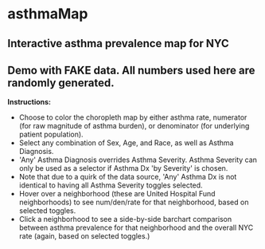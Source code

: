# asthmaMap
## Interactive asthma prevalence map for NYC <br/>
## Demo with FAKE data.  All numbers used here are randomly generated. <br/>
**Instructions:** <br/>
   - Choose to color the choropleth map by either asthma rate, numerator (for raw magnitude of asthma burden), or denominator (for underlying patient population). <br/>
   - Select any combination of Sex, Age, and Race, as well as Asthma Diagnosis. <br/>
   - 'Any' Asthma Diagnosis overrides Asthma Severity.  Asthma Severity can only be used as a selector if Asthma Dx 'by Severity' is chosen. <br/>
   - Note that due to a quirk of the data source, 'Any' Asthma Dx is not identical to having all Asthma Severity toggles selected. <br/>
   - Hover over a neighborhood (these are United Hospital Fund neighborhoods) to see num/den/rate for that neighborhood, based on selected toggles. <br/>
   - Click a neighborhood to see a side-by-side barchart comparison between asthma prevalence for that neighborhood and the overall NYC rate (again, based on selected toggles.)